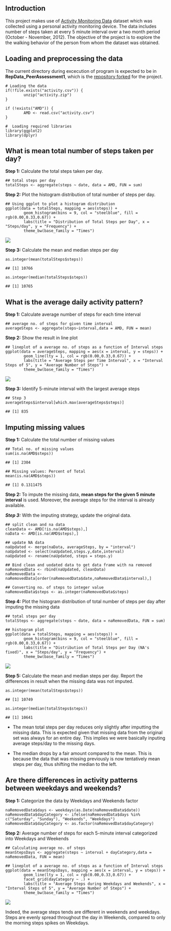 Introduction
------------

This project makes use of [Activity Monitoring
Data](https://d396qusza40orc.cloudfront.net/repdata%2Fdata%2Factivity.zip)
dataset which was collected using a personal activity monitoring device.
The data includes number of steps taken at every 5 minute interval over
a two month period (October - November, 2012). The objective of the
project is to explore the the walking behavior of the person from whom
the dataset was obtained.

Loading and preprocessing the data
----------------------------------

The current directory during excecution of program is expected to be in
**RepData\_PeerAssessment1**, which is the [repository
forked](https://github.com/rdpeng/RepData_PeerAssessment1) for the
project.

    # Loading the data
    if(!file.exists("activity.csv")) {
            unzip("activity.zip")
    }

    if (!exists("AMD")) {
            AMD <- read.csv("activity.csv")
    }

    #  Loading required libraries
    library(ggplot2)
    library(dplyr)

What is mean total number of steps taken per day?
-------------------------------------------------

**Step 1:** Calculate the total steps taken per day.

    ## total steps per day
    totalSteps <- aggregate(steps ~ date, data = AMD, FUN = sum)

**Step 2:** Plot the histogram distribution of total number of steps per
day.

    ## Using ggplot to plot a histogram distribution
    ggplot(data = totalSteps, mapping = aes(steps)) +
            geom_histogram(bins = 9, col = "steelblue", fill = rgb(0.00,0.33,0.67)) + 
            labs(title = "Distribution of Total Steps per Day", x = "Steps/day", y = "Frequency") +
            theme_bw(base_family = "Times")

![](PA1_template_files/figure-markdown_strict/histogram1-1.png)

**Step 3:** Calculate the mean and median steps per day

    as.integer(mean(totalSteps$steps))

    ## [1] 10766

    as.integer(median(totalSteps$steps))

    ## [1] 10765

What is the average daily activity pattern?
-------------------------------------------

**Step 1:** Calculate average number of steps for each time interval

    ## average no. of steps for given time interval
    averageSteps <- aggregate(steps~interval,data = AMD, FUN = mean)

**Step 2:** Show the result in line plot

    ## lineplot of a average no. of steps as a function of Interval steps
    ggplot(data = averageSteps, mapping = aes(x = interval, y = steps)) +
            geom_line(lty = 1, col = rgb(0.00,0.33,0.67)) + 
            labs(title = "Average Steps per Time Interval", x = "Interval Steps of 5", y = "Average Number of Steps") +
            theme_bw(base_family = "Times")

![](PA1_template_files/figure-markdown_strict/linePlot1-1.png)

**Step 3:** Identify 5-minute interval with the largest average steps

    ## Step 3
    averageSteps$interval[which.max(averageSteps$steps)]

    ## [1] 835

Imputing missing values
-----------------------

**Step 1:** Calculate the total number of missing values

    ## Total no. of missing values
    sum(is.na(AMD$steps))

    ## [1] 2304

    ## Missing values: Percent of Total
    mean(is.na(AMD$steps))

    ## [1] 0.1311475

**Step 2:** To impute the missing data, **mean steps for the given 5
minute interval** is used. Moreover, the average steps for the interval
is already available.

***Step 3:*** With the imputing strategy, update the original data.

    ## split clean and na data
    cleanData <- AMD[!is.na(AMD$steps),]
    naData <- AMD[is.na(AMD$steps),]

    ## update NA data
    naUpdated <- merge(naData, averageSteps, by = "interval")
    naUpdated <- select(naUpdated,steps.y,date,interval)
    naUpdated <- rename(naUpdated, steps = steps.y)

    ## Bind clean and uodated data to get data frame with na removed
    naRemovedData <- rbind(naUpdated, cleanData)
    naRemovedData <- naRemovedData[order(naRemovedData$date,naRemovedData$interval),]

    ## Converting no. of steps to integer value
    naRemovedData$steps <- as.integer(naRemovedData$steps)

**Step 4:** Plot the histogram distribution of total number of steps per
day after imputing the missing data

    ## total steps per day
    totalSteps <- aggregate(steps ~ date, data = naRemovedData, FUN = sum)

    ## histogram plot
    ggplot(data = totalSteps, mapping = aes(steps)) +
            geom_histogram(bins = 9, col = "steelblue", fill = rgb(0.00,0.33,0.67)) + 
            labs(title = "Distribution of Total Steps per Day (NA's fixed)", x = "Steps/day", y = "Frequency") +
            theme_bw(base_family = "Times")

![](PA1_template_files/figure-markdown_strict/totalStepsPerDay2-1.png)

**Step 5:** Calculate the mean and median steps per day. Report the
differences in result when the missing data was not imputed.

    as.integer(mean(totalSteps$steps))

    ## [1] 10749

    as.integer(median(totalSteps$steps))

    ## [1] 10641

-   The mean total steps per day reduces only slightly after imputting
    the missing data. This is expected given that missing data from the
    original set was always for an entire day. This implies we were
    basically inputing average steps/day to the missing days.

-   The median drops by a fair amount compared to the mean. This is
    because the data that was missing previously is now tentatively mean
    steps per day, thus shifting the median to the left.

Are there differences in activity patterns between weekdays and weekends?
-------------------------------------------------------------------------

**Step 1:** Categorize the data by Weekdays and Weekends factor

    naRemovedData$days <- weekdays(as.Date(naRemovedData$date))
    naRemovedData$dayCategory <- ifelse(naRemovedData$days %in% c("Saturday", "Sunday"), "Weekends", "Weekdays")
    naRemovedData$dayCategory <- as.factor(naRemovedData$dayCategory)

**Step 2:** Average number of steps for each 5-minute interval
categorized into Weekdays and Weekends

    ## Calculating average no. of steps
    meanStepsDays <- aggregate(steps ~ interval + dayCategory,data = naRemovedData, FUN = mean)

    ## lineplot of a average no. of steps as a function of Interval steps
    ggplot(data = meanStepsDays, mapping = aes(x = interval, y = steps)) +
            geom_line(lty = 1, col = rgb(0.00,0.33,0.67)) +
            facet_grid(dayCategory ~ .) +
            labs(title = "Average Steps during Weekdays and Weekends", x = "Interval Steps of 5", y = "Average Number of Steps") +
            theme_bw(base_family = "Times")

![](PA1_template_files/figure-markdown_strict/linePlot2-1.png)

Indeed, the average steps tends are different in weekends and weekdays.
Steps are evenly spread throughout the day in Weekends, compared to only
the morning steps spikes on Weekdays.
